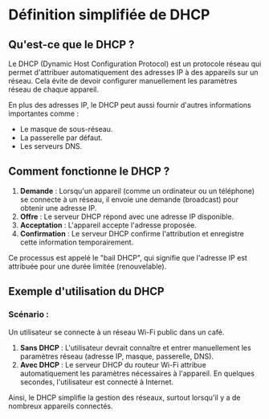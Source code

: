 # Définition simplifiée de DHCP

## Qu'est-ce que le DHCP ?

Le DHCP (Dynamic Host Configuration Protocol) est un protocole réseau qui permet d'attribuer automatiquement des adresses IP à des appareils sur un réseau. Cela évite de devoir configurer manuellement les paramètres réseau de chaque appareil.

En plus des adresses IP, le DHCP peut aussi fournir d'autres informations importantes comme :
- Le masque de sous-réseau.
- La passerelle par défaut.
- Les serveurs DNS.

## Comment fonctionne le DHCP ?

1. **Demande** : Lorsqu'un appareil (comme un ordinateur ou un téléphone) se connecte à un réseau, il envoie une demande (broadcast) pour obtenir une adresse IP.
2. **Offre** : Le serveur DHCP répond avec une adresse IP disponible.
3. **Acceptation** : L'appareil accepte l'adresse proposée.
4. **Confirmation** : Le serveur DHCP confirme l'attribution et enregistre cette information temporairement.

Ce processus est appelé le "bail DHCP", qui signifie que l'adresse IP est attribuée pour une durée limitée (renouvelable).

## Exemple d'utilisation du DHCP

### Scénario :
Un utilisateur se connecte à un réseau Wi-Fi public dans un café.

1. **Sans DHCP** : L'utilisateur devrait connaître et entrer manuellement les paramètres réseau (adresse IP, masque, passerelle, DNS).
2. **Avec DHCP** : Le serveur DHCP du routeur Wi-Fi attribue automatiquement les paramètres nécessaires à l'appareil. En quelques secondes, l'utilisateur est connecté à Internet.

Ainsi, le DHCP simplifie la gestion des réseaux, surtout lorsqu'il y a de nombreux appareils connectés.